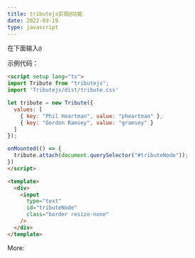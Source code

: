 ```yaml
---
title: tributejs实现@功能
date: 2022-03-19
type: javascript
---
```


在下面输入`@`

<TributeDemo />

示例代码：

```html
<script setup lang="ts">
import Tribute from "tributejs";
import 'Tributejs/dist/tribute.css'

let tribute = new Tribute({
  values: [
    { key: "Phil Heartman", value: "pheartman" },
    { key: "Gordon Ramsey", value: "gramsey" }
  ]
});

onMounted(() => {
  tribute.attach(document.querySelector("#tributeNode"));
})
</script>

<template>
  <div>
    <input
      type="text"
      id="tributeNode"
      class="border resize-none"
    />
  </div>
</template>
```

More: <GitHubLink repo="zurb/tribute"/>